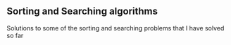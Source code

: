 ## Sorting and Searching algorithms

Solutions to some of the sorting and searching problems that I have solved so far
